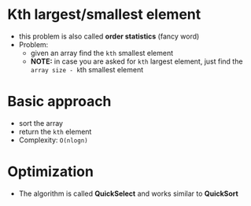 # Kth largest/smallest element

* this problem is also called **order statistics** (fancy word)
* Problem:
  * given an array find the `kth` smallest element
  * **NOTE:** in case you are asked for `kth` largest element, just find the `array size - k`th smallest element

# Basic approach

* sort the array 
* return the `kth` element
* Complexity: `O(nlogn)`

# Optimization

* The algorithm is called **QuickSelect** and works similar to **QuickSort**
